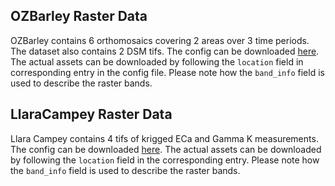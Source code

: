## OZBarley Raster Data

OZBarley contains 6 orthomosaics covering 2 areas over 3 time periods. The dataset also contains 2 DSM tifs. The config can be downloaded [here](https://object-store.rc.nectar.org.au/v1/AUTH_2b454f47f2654ab58698afd4b4d5eba7/mccn-test-data/OZBarley/remote_config.json). The actual assets can be downloaded by following the `location` field in corresponding entry in the config file. Please note how the `band_info` field is used to describe the raster bands.

## LlaraCampey Raster Data

Llara Campey contains 4 tifs of krigged ECa and Gamma K measurements. The config can be downloaded [here](https://object-store.rc.nectar.org.au/v1/AUTH_2b454f47f2654ab58698afd4b4d5eba7/mccn-test-data/LlaraCampey/LlaraCampey_config_simplified.json). The actual assets can be downloaded by following the `location` field in the corresponding entry. Please note how the `band_info` field is used to describe the raster bands.
